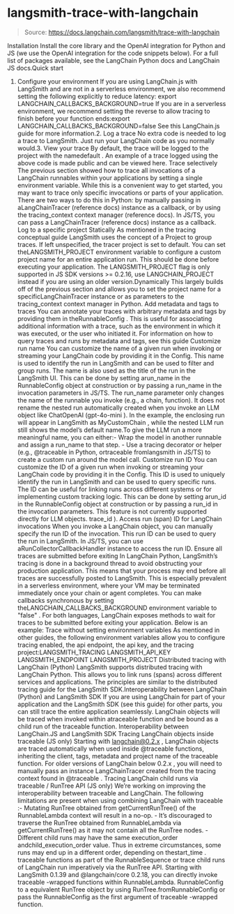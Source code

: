 # langsmith-trace-with-langchain

> Source: https://docs.langchain.com/langsmith/trace-with-langchain

Installation
Install the core library and the OpenAI integration for Python and JS (we use the OpenAI integration for the code snippets below). For a full list of packages available, see the LangChain Python docs and LangChain JS docs.Quick start
1. Configure your environment
If you are using LangChain.js with LangSmith and are not in a serverless environment, we also recommend setting the following explicitly to reduce latency:
export LANGCHAIN_CALLBACKS_BACKGROUND=true
If you are in a serverless environment, we recommend setting the reverse to allow tracing to finish before your function ends:export LANGCHAIN_CALLBACKS_BACKGROUND=false
See this LangChain.js guide for more information.2. Log a trace
No extra code is needed to log a trace to LangSmith. Just run your LangChain code as you normally would.3. View your trace
By default, the trace will be logged to the project with the namedefault
. An example of a trace logged using the above code is made public and can be viewed here.
Trace selectively
The previous section showed how to trace all invocations of a LangChain runnables within your applications by setting a single environment variable. While this is a convenient way to get started, you may want to trace only specific invocations or parts of your application. There are two ways to do this in Python: by manually passing in aLangChainTracer
(reference docs) instance as a callback, or by using the tracing_context
context manager (reference docs).
In JS/TS, you can pass a LangChainTracer
(reference docs) instance as a callback.
Log to a specific project
Statically
As mentioned in the tracing conceptual guide LangSmith uses the concept of a Project to group traces. If left unspecified, the tracer project is set to default. You can set theLANGSMITH_PROJECT
environment variable to configure a custom project name for an entire application run. This should be done before executing your application.
The
LANGSMITH_PROJECT
flag is only supported in JS SDK versions >= 0.2.16, use LANGCHAIN_PROJECT
instead if you are using an older version.Dynamically
This largely builds off of the previous section and allows you to set the project name for a specificLangChainTracer
instance or as parameters to the tracing_context
context manager in Python.
Add metadata and tags to traces
You can annotate your traces with arbitrary metadata and tags by providing them in theRunnableConfig
. This is useful for associating additional information with a trace, such as the environment in which it was executed, or the user who initiated it. For information on how to query traces and runs by metadata and tags, see this guide
Customize run name
You can customize the name of a given run when invoking or streaming your LangChain code by providing it in the Config. This name is used to identify the run in LangSmith and can be used to filter and group runs. The name is also used as the title of the run in the LangSmith UI. This can be done by setting arun_name
in the RunnableConfig
object at construction or by passing a run_name
in the invocation parameters in JS/TS.
The
run_name
parameter only changes the name of the runnable you invoke (e.g., a chain, function). It does not rename the nested run automatically created when you invoke an LLM object like ChatOpenAI
(gpt-4o-mini
). In the example, the enclosing run will appear in LangSmith as MyCustomChain
, while the nested LLM run still shows the model’s default name.To give the LLM run a more meaningful name, you can either:- Wrap the model in another runnable and assign a
run_name
to that step. - Use a tracing decorator or helper (e.g.,
@traceable
in Python, ortraceable
fromlangsmith
in JS/TS) to create a custom run around the model call.
Customize run ID
You can customize the ID of a given run when invoking or streaming your LangChain code by providing it in the Config. This ID is used to uniquely identify the run in LangSmith and can be used to query specific runs. The ID can be useful for linking runs across different systems or for implementing custom tracking logic. This can be done by setting arun_id
in the RunnableConfig
object at construction or by passing a run_id
in the invocation parameters.
This feature is not currently supported directly for LLM objects.
trace_id
).
Access run (span) ID for LangChain invocations
When you invoke a LangChain object, you can manually specify the run ID of the invocation. This run ID can be used to query the run in LangSmith. In JS/TS, you can use aRunCollectorCallbackHandler
instance to access the run ID.
Ensure all traces are submitted before exiting
In LangChain Python, LangSmith’s tracing is done in a background thread to avoid obstructing your production application. This means that your process may end before all traces are successfully posted to LangSmith. This is especially prevalent in a serverless environment, where your VM may be terminated immediately once your chain or agent completes. You can make callbacks synchronous by setting theLANGCHAIN_CALLBACKS_BACKGROUND
environment variable to "false"
.
For both languages, LangChain exposes methods to wait for traces to be submitted before exiting your application. Below is an example:
Trace without setting environment variables
As mentioned in other guides, the following environment variables allow you to configure tracing enabled, the api endpoint, the api key, and the tracing project:LANGSMITH_TRACING
LANGSMITH_API_KEY
LANGSMITH_ENDPOINT
LANGSMITH_PROJECT
Distributed tracing with LangChain (Python)
LangSmith supports distributed tracing with LangChain Python. This allows you to link runs (spans) across different services and applications. The principles are similar to the distributed tracing guide for the LangSmith SDK.Interoperability between LangChain (Python) and LangSmith SDK
If you are using LangChain for part of your application and the LangSmith SDK (see this guide) for other parts, you can still trace the entire application seamlessly. LangChain objects will be traced when invoked within atraceable
function and be bound as a child run of the traceable
function.
Interoperability between LangChain.JS and LangSmith SDK
Tracing LangChain objects inside traceable
(JS only)
Starting with langchain@0.2.x
, LangChain objects are traced automatically when used inside @traceable
functions, inheriting the client, tags, metadata and project name of the traceable function.
For older versions of LangChain below 0.2.x
, you will need to manually pass an instance LangChainTracer
created from the tracing context found in @traceable
.
Tracing LangChain child runs via traceable
/ RunTree API (JS only)
We’re working on improving the interoperability between
traceable
and LangChain. The following limitations are present when using combining LangChain with traceable
:- Mutating RunTree obtained from
getCurrentRunTree()
of the RunnableLambda context will result in a no-op. - It’s discouraged to traverse the RunTree obtained from RunnableLambda via
getCurrentRunTree()
as it may not contain all the RunTree nodes. - Different child runs may have the same
execution_order
andchild_execution_order
value. Thus in extreme circumstances, some runs may end up in a different order, depending on thestart_time
.
traceable
functions as part of the RunnableSequence or trace child runs of LangChain run imperatively via the RunTree
API. Starting with LangSmith 0.1.39 and @langchain/core 0.2.18, you can directly invoke traceable
-wrapped functions within RunnableLambda.
RunnableConfig
to a equivalent RunTree object by using RunTree.fromRunnableConfig
or pass the RunnableConfig
as the first argument of traceable
-wrapped function.